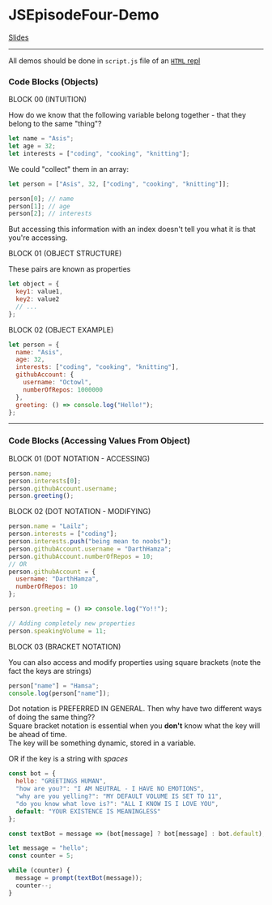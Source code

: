 # JSEpisodeFour-Demo

[Slides](https://docs.google.com/presentation/d/1Ot0baOn9wZZo8OEw47ZOyZSML3BcRWKuODpx3EGu8pI)

---

All demos should be done in `script.js` file of an [`HTML` repl](https://repl.it/languages/html)

### Code Blocks (Objects)

BLOCK 00 (INTUITION)

How do we know that the following variable belong together - that they belong to the same "thing"?

```javascript
let name = "Asis";
let age = 32;
let interests = ["coding", "cooking", "knitting"];
```

We could "collect" them in an array:

```javascript
let person = ["Asis", 32, ["coding", "cooking", "knitting"]];

person[0]; // name
person[1]; // age
person[2]; // interests
```

But accessing this information with an index doesn't tell you what it is that you're accessing.

BLOCK 01 (OBJECT STRUCTURE)

These pairs are known as properties

```javascript
let object = {
  key1: value1,
  key2: value2
  // ...
};
```

BLOCK 02 (OBJECT EXAMPLE)

```javascript
let person = {
  name: "Asis",
  age: 32,
  interests: ["coding", "cooking", "knitting"],
  githubAccount: {
    username: "Octowl",
    numberOfRepos: 1000000
  },
  greeting: () => console.log("Hello!");
};
```

---

### Code Blocks (Accessing Values From Object)

BLOCK 01 (DOT NOTATION - ACCESSING)

```javascript
person.name;
person.interests[0];
person.githubAccount.username;
person.greeting();
```

BLOCK 02 (DOT NOTATION - MODIFYING)

```javascript
person.name = "Lailz";
person.interests = ["coding"];
person.interests.push("being mean to noobs");
person.githubAccount.username = "DarthHamza";
person.githubAccount.numberOfRepos = 10;
// OR
person.githubAccount = {
  username: "DarthHamza",
  numberOfRepos: 10
};

person.greeting = () => console.log("Yo!!");

// Adding completely new properties
person.speakingVolume = 11;
```

BLOCK 03 (BRACKET NOTATION)

You can also access and modify properties using square brackets (note the fact the keys are strings)

```javascript
person["name"] = "Hamsa";
console.log(person["name"]);
```

Dot notation is PREFERRED IN GENERAL. Then why have two different ways of doing the same thing??  
Square bracket notation is essential when you **don't** know what the key will be ahead of time.  
The key will be something dynamic, stored in a variable.

OR if the key is a string with _spaces_

```javascript
const bot = {
  hello: "GREETINGS HUMAN",
  "how are you?": "I AM NEUTRAL - I HAVE NO EMOTIONS",
  "why are you yelling?": "MY DEFAULT VOLUME IS SET TO 11",
  "do you know what love is?": "ALL I KNOW IS I LOVE YOU",
  default: "YOUR EXISTENCE IS MEANINGLESS"
};

const textBot = message => (bot[message] ? bot[message] : bot.default);

let message = "hello";
const counter = 5;

while (counter) {
  message = prompt(textBot(message));
  counter--;
}
```
